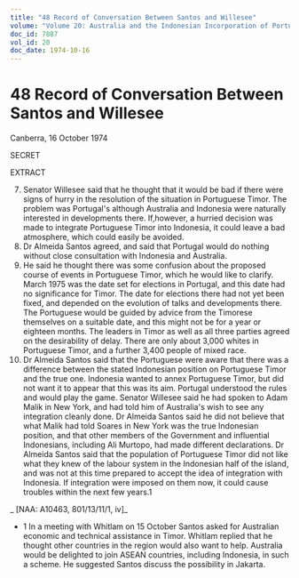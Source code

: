 ```yaml
---
title: "48 Record of Conversation Between Santos and Willesee"
volume: "Volume 20: Australia and the Indonesian Incorporation of Portuguese Timor, 1974-1976"
doc_id: 7887
vol_id: 20
doc_date: 1974-10-16
---
```


# 48 Record of Conversation Between Santos and Willesee

Canberra, 16 October 1974

SECRET

EXTRACT

  7. Senator Willesee said that he thought that it would be bad if there were signs of hurry in the resolution of the situation in Portuguese Timor. The problem was Portugal's although Australia and Indonesia were naturally interested in developments there. If,however, a hurried decision was made to integrate Portuguese Timor into Indonesia, it could leave a bad atmosphere, which could easily be avoided.
  8. Dr Almeida Santos agreed, and said that Portugal would do nothing without close consultation with Indonesia and Australia.
  9. He said he thought there was some confusion about the proposed course of events in Portuguese Timor, which he would like to clarify. March 1975 was the date set for elections in Portugal, and this date had no significance for Timor. The date for elections there had not yet been fixed, and depended on the evolution of talks and developments there. The Portuguese would be guided by advice from the Timorese themselves on a suitable date, and this might not be for a year or eighteen months. The leaders in Timor as well as all three parties agreed on the desirability of delay. There are only about 3,000 whites in Portuguese Timor, and a further 3,400 people of mixed race.
  10. Dr Almeida Santos said that the Portuguese were aware that there was a difference between the stated Indonesian position on Portuguese Timor and the true one. Indonesia wanted to annex Portuguese Timor, but did not want it to appear that this was its aim. Portugal understood the rules and would play the game. Senator Willesee said he had spoken to Adam Malik in New York, and had told him of Australia's wish to see any integration cleanly done. Dr Almeida Santos said he did not believe that what Malik had told Soares in New York was the true Indonesian position, and that other members of the Government and influential Indonesians, including Ali Murtopo, had made different declarations. Dr Almeida Santos said that the population of Portuguese Timor did not like what they knew of the labour system in the Indonesian half of the island, and was not at this time prepared to accept the idea of integration with Indonesia. If integration were imposed on them now, it could cause troubles within the next few years.1



_ [NAA: A10463, 801/13/11/1, iv]_

  * 1 In a meeting with Whitlam on 15 October Santos asked for Australian economic and technical assistance in Timor. Whitlam replied that he thought other countries in the region would also want to help. Australia would be delighted to join ASEAN countries, including Indonesia, in such a scheme. He suggested Santos discuss the possibility in Jakarta.


